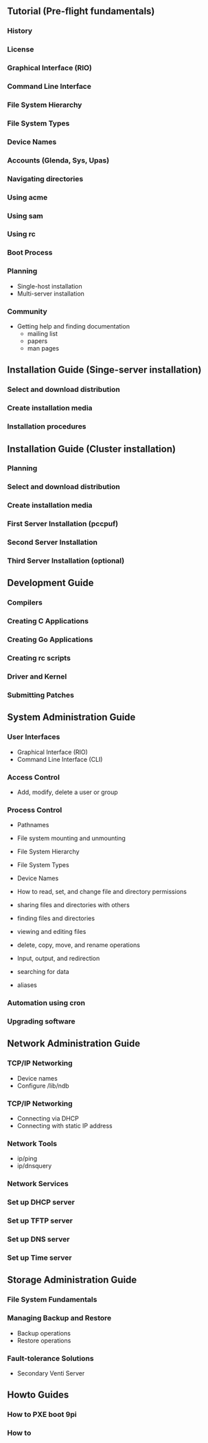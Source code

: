 ## Tutorial (Pre-flight fundamentals)
### History
### License
### Graphical Interface (RIO)
### Command Line Interface
### File System Hierarchy
### File System Types
### Device Names
### Accounts (Glenda, Sys, Upas)
### Navigating directories
### Using acme
### Using sam
### Using rc
### Boot Process
### Planning
   - Single-host installation
   - Multi-server installation
### Community
   - Getting help and finding documentation
     - mailing list
     - papers
     - man pages

## Installation Guide (Singe-server installation)
### Select and download distribution
### Create installation media
### Installation procedures


## Installation Guide (Cluster installation)
### Planning
### Select and download distribution
### Create installation media
### First Server Installation (pccpuf)
### Second Server Installation
### Third Server Installation (optional)


## Development Guide
### Compilers
### Creating C Applications
### Creating Go Applications
### Creating rc scripts
### Driver and Kernel
### Submitting Patches


## System Administration Guide
### User Interfaces
 - Graphical Interface (RIO)
 - Command Line Interface (CLI)

### Access Control
 - Add, modify, delete a user or group
### Process Control
 - Pathnames
 - File system mounting and unmounting
 - File System Hierarchy

 - File System Types
 - Device Names
 - How to read, set, and change file and directory permissions
 - sharing files and directories with others
 - finding files and directories
 - viewing and editing files
 - delete, copy, move, and rename operations
 - Input, output, and redirection
 - searching for data
 - aliases
 
### Automation using cron

### Upgrading software
 
 
 
## Network Administration Guide
### TCP/IP Networking
 - Device names
 - Configure /lib/ndb
### TCP/IP Networking
 - Connecting via DHCP
 - Connecting with static IP address
### Network Tools
 - ip/ping
 - ip/dnsquery
### Network Services
### Set up DHCP server
### Set up TFTP server
### Set up DNS server
### Set up Time server



## Storage Administration Guide
### File System Fundamentals
### Managing Backup and Restore
 - Backup operations
 - Restore operations
### Fault-tolerance Solutions
 - Secondary Venti Server

 
## Howto Guides
### How to PXE boot 9pi
### How to
